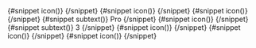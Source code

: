 <Sidebar aclass='p-2'>
  <SidebarGroup>
    <SidebarItem label="Dashboard">
      {#snippet icon()}
        <ChartSolid
          class="h-5 w-5 text-gray-500 transition duration-75 group-hover:text-gray-900 dark:text-gray-400 dark:group-hover:text-white"
        />
      {/snippet}
    </SidebarItem>
    <SidebarDropdownWrapper label="E-commerce" btnclass='p-2'>
      {#snippet icon()}
        <ShoppingBagSolid
          class="h-5 w-5 text-gray-500 transition duration-75 group-hover:text-gray-900 dark:text-gray-400 dark:group-hover:text-white"
        />
      {/snippet}
      <SidebarItem label="Sidebar" href="/components/sidebar" />
      <SidebarItem label="Billing" />
      <SidebarItem label="Invoice" />
    </SidebarDropdownWrapper>
    <SidebarItem label="Kanban" {spanclass}>
      {#snippet icon()}
        <GridSolid
          class="h-5 w-5 text-gray-500 transition duration-75 group-hover:text-gray-900 dark:text-gray-400 dark:group-hover:text-white"
        />
      {/snippet}
      {#snippet subtext()}
        <span
          class="ms-3 inline-flex items-center justify-center rounded-full bg-gray-200 px-2 text-sm font-medium text-gray-800 dark:bg-gray-700 dark:text-gray-300"
        >
          Pro
        </span>
      {/snippet}
    </SidebarItem>
    <SidebarItem label="Inbox" {spanclass}>
      {#snippet icon()}
        <MailBoxSolid
          class="h-5 w-5 text-gray-500 transition duration-75 group-hover:text-gray-900 dark:text-gray-400 dark:group-hover:text-white"
        />
      {/snippet}
      {#snippet subtext()}
        <span
          class="ms-3 inline-flex h-3 w-3 items-center justify-center rounded-full bg-primary-200 p-3 text-sm font-medium text-primary-600 dark:bg-primary-900 dark:text-primary-200"
        >
          3
        </span>
      {/snippet}
    </SidebarItem>
    <SidebarItem label="Users">
      {#snippet icon()}
        <UserSolid
          class="h-5 w-5 text-gray-500 transition duration-75 group-hover:text-gray-900 dark:text-gray-400 dark:group-hover:text-white"
        />
      {/snippet}
    </SidebarItem>
    <SidebarItem label="Sign In">
      {#snippet icon()}
        <ArrowRightToBracketSolid
          class="h-5 w-5 text-gray-500 transition duration-75 group-hover:text-gray-900 dark:text-gray-400 dark:group-hover:text-white"
        />
      {/snippet}
    </SidebarItem>
    <SidebarItem label="Sign Up">
      {#snippet icon()}
        <EditSolid
          class="h-5 w-5 text-gray-500 transition duration-75 group-hover:text-gray-900 dark:text-gray-400 dark:group-hover:text-white"
        />
      {/snippet}
    </SidebarItem>
  </SidebarGroup>
</Sidebar>